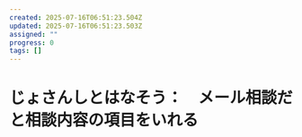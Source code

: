 ```yaml
---
created: 2025-07-16T06:51:23.504Z
updated: 2025-07-16T06:51:23.503Z
assigned: ""
progress: 0
tags: []
---
```


# じょさんしとはなそう：　メール相談だと相談内容の項目をいれる
